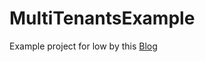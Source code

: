 # MultiTenantsExample

Example project for low by this [Blog](https://tech-roy.com/building-a-multi-tenant-saas-application/)

